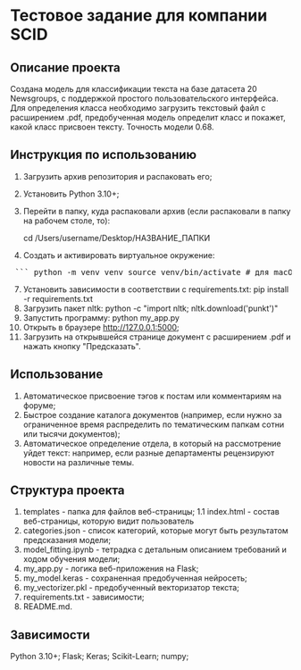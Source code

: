 # Тестовое задание для компании SCID

## Описание проекта
Создана модель для классификации текста на базе датасета 20 Newsgroups, с поддержкой простого пользовательского интерфейса. Для определения класса необходимо загрузить текстовый файл с расширением .pdf, предобученная модель определит класс и покажет, какой класс присвоен тексту. Точность модели 0.68.

## Инструкция по использованию
1. Загрузить архив репозитория и распаковать его;
2. Установить Python 3.10+;
3. Перейти в папку, куда распаковали архив (если распаковали в папку на рабочем столе, то):

   cd /Users/username/Desktop/НАЗВАНИЕ_ПАПКИ
5. Создать и активировать виртуальное окружение:
<pre> ``` python -m venv venv source venv/bin/activate # для macOS/Linux venv\Scripts\activate.bat # для Windows ``` </pre>
7. Установить зависимости в соответствии с requirements.txt:
  pip install -r requirements.txt
8. Загрузить пакет nltk:
   python -c "import nltk; nltk.download('punkt')"
9. Запустить программу:
   python my_app.py
10. Открыть в браузере http://127.0.0.1:5000;
11. Загрузить на открывшейся странице документ с расширением .pdf и нажать кнопку "Предсказать".

## Использование
1. Автоматическое присвоение тэгов к постам или комментариям на форуме;
2. Быстрое создание каталога документов (например, если нужно за ограниченное время распределить по тематическим папкам сотни или тысячи документов);
3. Автоматическое определение отдела, в который на рассмотрение уйдет текст: например, если разные департаменты рецензируют новости на различные темы.

## Структура проекта
1. templates - папка для файлов веб-страницы;
   1.1 index.html - состав веб-страницы, которую видит пользователь
3. categories.json - список категорий, которые могут быть результатом предсказания модели;
4. model_fitting.ipynb - тетрадка с детальным описанием требований и ходом обучения модели;
5. my_app.py - логика веб-приложения на Flask;
6. my_model.keras - сохраненная предобученная нейросеть;
7. my_vectorizer.pkl - предобученный векторизатор текста;
8. requirements.txt - зависимости;
9. README.md.

## Зависимости
Python 3.10+; Flask; Keras; Scikit-Learn; numpy;
